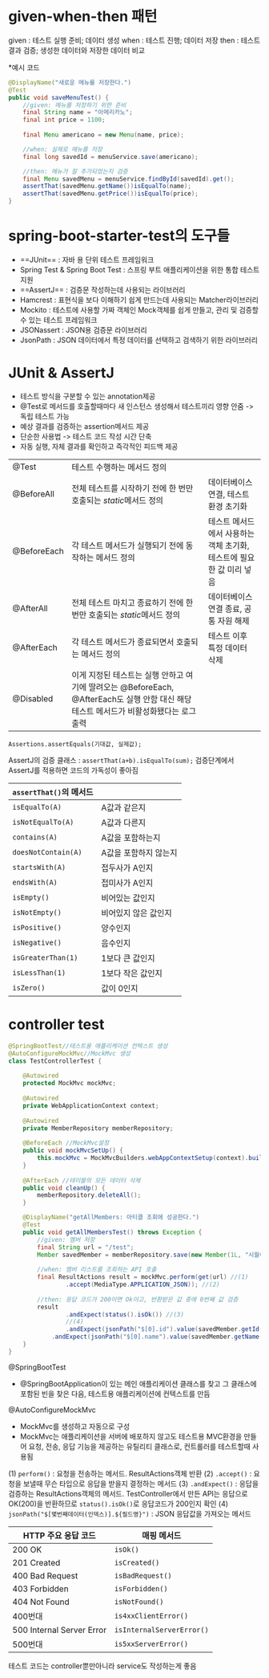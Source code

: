 # given-when-then 패턴
given : 테스트 실행 준비; 데이터 생성
when : 테스트 진행; 데이터 저장
then : 테스트 결과 검증; 생성한 데이터와 저장한 데이터 비교

*예시 코드
```java
@DisplayName("새로운 메뉴를 저장한다.")
@Test
public void saveMenuTest() {
	//given: 메뉴를 저장하기 위한 준비
	final String name = "아메리카노";
	final int price = 1100;
	
	final Menu americano = new Menu(name, price);

	//when: 실제로 메뉴를 저장
	final long savedId = menuService.save(americano);

	//then: 메뉴가 잘 추가되었는지 검증
	final Menu savedMenu = menuService.findById(savedId).get();
	assertThat(savedMenu.getName())isEqualTo(name);
	assertThat(savedMenu.getPrice())isEqualTo(price);
}
```

# spring-boot-starter-test의 도구들
- ==JUnit== : 자바 용 단위 테스트 프레임워크
- Spring Test & Spring Boot Test : 스프링 부트 애플리케이션을 위한 통합 테스트 지원
- ==AssertJ== : 검증문 작성하는데 사용되는 라이브러리
- Hamcrest : 표현식을 보다 이해하기 쉽게 만드는데 사용되는 Matcher라이브러리
- Mockito : 테스트에 사용할 가짜 객체인 Mock객체를 쉽게 만들고, 관리 및 검증할 수 있는 테스트 프레임워크
- JSONassert : JSON용 검증문 라이브러리
- JsonPath : JSON 데이터에서 특정 데이터를 선택하고 검색하기 위한 라이브러리

# JUnit & AssertJ
- 테스트 방식을 구분할 수 있는 annotation제공
- @Test로 메서드를 호출할때마다 새 인스턴스 생성해서 테스트끼리 영향 안줌 -> 독립 테스트 가능
- 예상 결과를 검증하는 assertion메서드 제공
- 단순한 사용법 -> 테스트 코드 작성 시간 단축
- 자동 실행, 자체 결과를 확인하고 즉각적인 피드백 제공

| | | |
|---|---|---|
|@Test|테스트 수행하는 메서드 정의||
|@BeforeAll|전체 테스트를 시작하기 전에 한 번만 호출되는 *static*메서드 정의|데이터베이스 연결, 테스트 환경 초기화|
|@BeforeEach|각 테스트 메서드가 실행되기 전에 동작하는 메서드 정의|테스트 메서드에서 사용하는 객체 초기화, 테스트에 필요한 값 미리 넣음
|@AfterAll|전체 테스트 마치고 종료하기 전에 한 번만 호출되는 *static*메서드 정의|데이터베이스 연결 종료, 공통 자원 해제|
|@AfterEach|각 테스트 메서드가 종료되면서 호출되는 메서드 정의|테스트 이후 특정 데이터 삭제|
|@Disabled|이게 지정된 테스트는 실행 안하고 여기에 딸려오는 @BeforeEach, @AfterEach도 실행 안함 대신 해당 테스트 메서드가 비활성화됐다는 로그 출력|
`Assertions.assertEquals(기대값, 실제값);`

AssertJ의 검증 클래스 : `assertThat(a+b).isEqualTo(sum);`
검증단계에서 AssertJ를 적용하면 코드의 가독성이 좋아짐

|`assertThat()`의 메서드| |
|---|---|
|`isEqualTo(A)`|A값과 같은지|
|`isNotEqualTo(A)`|A값과 다른지
|`contains(A)`|A값을 포함하는지
|`doesNotContain(A)`|A값을 포함하지 않는지
|`startsWith(A)`|접두사가 A인지
|`endsWith(A)`|접미사가 A인지
|`isEmpty()`|비어있는 값인지
|`isNotEmpty()`|비어있지 않은 값인지
|`isPositive()`|양수인지
|`isNegative()`|음수인지
|`isGreaterThan(1)`|1보다 큰 값인지
|`isLessThan(1)`|1보다 작은 값인지
|`isZero()`|값이 0인지

# controller test
```java
@SpringBootTest//테스트용 애플리케이션 컨텍스트 생성  
@AutoConfigureMockMvc//MockMvc 생성  
class TestControllerTest {  
  
    @Autowired  
    protected MockMvc mockMvc;  
  
    @Autowired  
    private WebApplicationContext context;  
  
    @Autowired  
    private MemberRepository memberRepository;  
  
    @BeforeEach //MockMvc설정
    public void mockMvcSetUp() {  
        this.mockMvc = MockMvcBuilders.webAppContextSetup(context).build();  
    }  
  
    @AfterEach //테이블의 모든 데이터 삭제
    public void cleanUp() {  
        memberRepository.deleteAll();  
    }  

	@DisplayName("getAllMembers: 아티클 조회에 성공한다.")  
	@Test  
	public void getAllMembersTest() throws Exception {  
	    //given: 멤버 저장
	    final String url = "/test";  
	    Member savedMember = memberRepository.save(new Member(1L, "시월이"));  
	  
	    //when: 멤버 리스트를 조회하는 API 호출
	    final ResultActions result = mockMvc.perform(get(url) //(1)  
	            .accept(MediaType.APPLICATION_JSON)); //(2)  
	  
	    //then: 응답 코드가 200이면 Ok이고, 반환받은 값 중에 0번째 값 검증
	    result  
	            .andExpect(status().isOk()) //(3)  
	            //(4)       
	            .andExpect(jsonPath("$[0].id").value(savedMember.getId()))  
			.andExpect(jsonPath("$[0].name").value(savedMember.getName()));  
	}
}
```
@SpringBootTest
- @SpringBootApplication이 있는 메인 애플리케이션 클래스를 찾고 그 클래스에 포함된 빈을 찾은 다음, 테스트용 애플리케이션에 컨텍스트를 만듬

@AutoConfigureMockMvc
- MockMvc를 생성하고 자동으로 구성
- MockMvc는 애플리케이션을 서버에 배포하지 않고도 테스트용 MVC환경을 만들어 요청, 전송, 응답 기능을 제공하는 유틸리티 클래스로, 컨트롤러를 테스트할때 사용됨

(1) `perform()` : 요청을 전송하는 메서드. ResultActions객체 반환
(2) `.accept()` : 요청을 보낼때 무슨 타입으로 응답을 받을지 결정하는 메서드
(3) `.andExpect()` : 응답을 검증하는 ResultActions객체의 메서드. TestController에서 만든 API는 응답으로 OK(200)을 반환하므로 `status().isOk()`로 응답코드가 200인지 확인
(4) `jsonPath("$[몇번째데이터(인덱스)].${필드명}")` : JSON 응답값을 가져오는 메서드

|HTTP 주요 응답 코드|매핑 메서드|
|---|---|
|200 OK|`isOk()`|
|201 Created|`isCreated()`|
|400 Bad Request|`isBadRequest()`|
|403 Forbidden|`isForbidden()`|
|404 Not Found|`isNotFound()`|
|400번대|`is4xxClientError()`|
|500 Internal Server Error|`isInternalServerError()`|
|500번대|`is5xxServerError()`|

테스트 코드는 controller뿐만아니라 service도 작성하는게 좋음